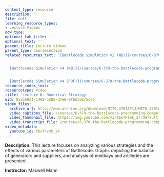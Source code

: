 ```yaml
---
content_type: resource
description: ''
file: null
learning_resource_types:
- Lecture Videos
ocw_type: ''
optional_tab_title: ''
optional_text: ''
parent_title: Lecture Videos
parent_type: CourseSection
related_resources_text: '[Battlecode Simulation v2 (NB)](/courses/6-370-the-battlecode-programming-competition-january-iap-2013/resources/numericalstrategy_2)


  [Battlecode Simulation v4 (NB)](/courses/6-370-the-battlecode-programming-competition-january-iap-2013/resources/numericalstrategy_4)


  [Battlecode Simulation v4 (PDF)](/courses/6-370-the-battlecode-programming-competition-january-iap-2013/resources/mit6_370iap13_numstrat_4)'
resource_index_text: ''
resourcetype: Video
title: 'Lecture 6: Numerical Strategy'
uid: 855b68af-1468-b288-d7e6-ef6d56875c7b
video_files:
  archive_url: http://www.archive.org/download/MIT6.370IAP13/MIT6_370IAP13_lec6_ipod.mp4
  video_captions_file: /courses/6-370-the-battlecode-programming-competition-january-iap-2013/40aae211fa1e548883ab7d795807992c_tbsYFzmk_24.vtt
  video_thumbnail_file: https://img.youtube.com/vi/tbsYFzmk_24/default.jpg
  video_transcript_file: /courses/6-370-the-battlecode-programming-competition-january-iap-2013/bf23daf8bea14b70f0ca330bb4d5b8e2_tbsYFzmk_24.pdf
video_metadata:
  youtube_id: tbsYFzmk_24
---
```


**Description:** This lecture focuses on analyzing various strategies and the effects of various parameters of Battlecode. Graphs depicting the balance of generators and suppliers, and analysis of medbays and artilleries are presented.

**Instructor:** Maxwell Mann